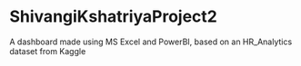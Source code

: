 # ShivangiKshatriyaProject2
A dashboard made using MS Excel and PowerBI, based on an HR_Analytics dataset from Kaggle
